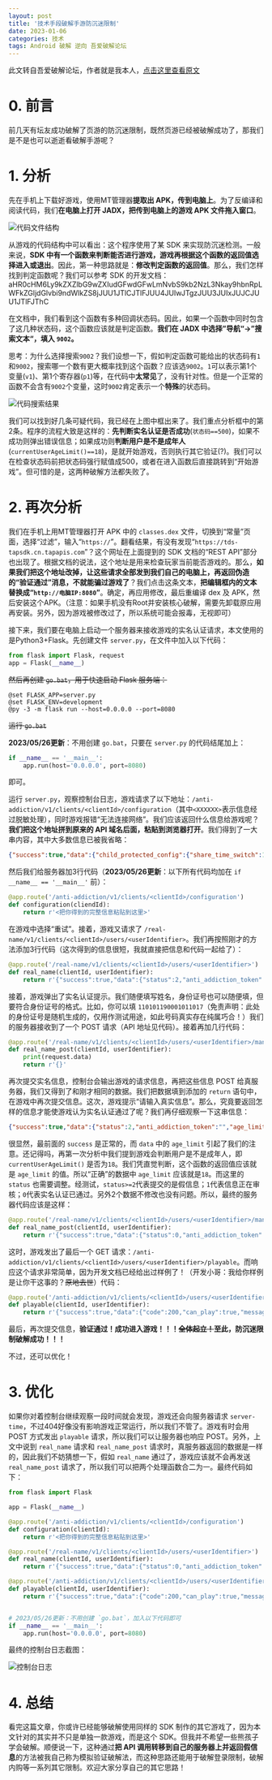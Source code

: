 ```yaml
---
layout: post
title: '技术手段破解手游防沉迷限制'
date: 2023-01-06
categories: 技术
tags: Android 破解 逆向 吾爱破解论坛
---
```


此文转自吾爱破解论坛，作者就是我本人，[点击这里查看原文](https://www.52pojie.cn/thread-1733855-1-1.html)

# 0. 前言

前几天有坛友成功破解了页游的防沉迷限制，既然页游已经被破解成功了，那我们是不是也可以逝逝看破解手游呢？

# 1. 分析

先在手机上下载好游戏，使用MT管理器**提取出 APK，传到电脑上**。为了反编译和阅读代码，我们**在电脑上打开 JADX，把传到电脑上的游戏 APK 文件拖入窗口**。

![代码文件结构](https://cdn.staticaly.com/gh/peasoft/picx-images-hosting@master/20230526/code_tree.5jmpgp86mb80.webp)

从游戏的代码结构中可以看出：这个程序使用了某 SDK 来实现防沉迷检测。一般来说，**SDK 中有一个函数来判断能否进行游戏，游戏再根据这个函数的返回值选择进入或退出**。因此，第一种思路就是：**修改判定函数的返回值**。那么，我们怎样找到判定函数呢？我们可以参考 SDK 的开发文档：aHR0cHM6Ly9kZXZlbG9wZXIudGFwdGFwLmNvbS9kb2NzL3Nkay9hbnRpLWFkZGljdGlvbi9ndWlkZS8jJUU1JTlCJTlFJUU4JUIwJTgzJUU3JUIxJUJCJUU1JTlFJThC

在文档中，我们看到这个函数有多种回调状态码。因此，如果一个函数中同时包含了这几种状态码，这个函数应该就是判定函数。**我们在 JADX 中选择”导航“\-\>”搜索文本“，填入 `9002`。**

思考：为什么选择搜索`9002`？我们设想一下，假如判定函数可能给出的状态码有`1`和`9002`，搜索哪一个数有更大概率找到这个函数？应该选`9002`。`1`可以表示第1个变量(`v1`)、第1个寄存器(`p1`)等，在代码中**太常见**了，没有针对性。但是一个正常的函数不会含有`9002`个变量，这时`9002`肯定表示一个**特殊**的状态码。

![代码搜索结果](https://cdn.staticaly.com/gh/peasoft/picx-images-hosting@master/20230526/code_search.18tckozo8g2o.webp)

我们可以找到好几条可疑代码，我已经在上图中框出来了。我们重点分析框中的第2条。程序的流程大致是这样的：**先判断实名认证是否成功**(`状态码==500`)，如果不成功则弹出错误信息；如果成功则**判断用户是不是成年人**(`currentUserAgeLimit()==18`)，是就开始游戏，否则执行其它验证(?)。我们可以在检查状态码前把状态码强行赋值成500，或者在进入函数后直接跳转到“开始游戏”。但可惜的是，这两种破解方法都失败了。

# 2. 再次分析

我们在手机上用MT管理器打开 APK 中的 `classes.dex` 文件，切换到“常量”页面，选择“过滤”，输入“`https://`”。翻看结果，有没有发现“`https://tds-tapsdk.cn.tapapis.com`”？这个网址在上面提到的 SDK 文档的“REST API”部分也出现了。根据文档的说法，这个地址是用来检查玩家当前能否游戏的。那么，**如果我们把这个地址改掉，让这些请求全部发到我们自己的电脑上，再返回伪造的“验证通过”消息，不就能骗过游戏了**？我们点击这条文本，**把编辑框内的文本替换成“`http://电脑IP:8080`”**。确定，再应用修改，最后重编译 dex 及 APK，然后安装这个APK。（注意：如果手机没有Root并安装核心破解，需要先卸载原应用再安装。另外，因为游戏被修改过了，所以系统可能会报毒，无视即可）

接下来，我们要在电脑上启动一个服务器来接收游戏的实名认证请求，本文使用的是Python3+Flask。先创建文件 `server.py`，在文件中加入以下代码：

```python
from flask import Flask, request
app = Flask(__name__)
```

~~然后再创建 `go.bat`，用于快速启动 Flask 服务端：~~

```batch
@set FLASK_APP=server.py
@set FLASK_ENV=development
@py -3 -m flask run --host=0.0.0.0 --port=8080
```

~~运行 `go.bat`~~

**2023/05/26更新**：不用创建 `go.bat`，只要在 `server.py` 的代码结尾加上：

```python
if __name__ == '__main__':
    app.run(host='0.0.0.0', port=8080)
```

即可。

运行 `server.py`，观察控制台日志，游戏请求了以下地址：`/anti-addiction/v1/clients/<clientId>/configuration`（其中`<XXXXXX>`表示信息经过脱敏处理），同时游戏报错“无法连接网络”。我们应该返回什么信息给游戏呢？**我们把这个地址拼到原来的 API 域名后面，粘贴到浏览器打开**。我们得到了一大串内容，其中大多数信息已被我省略：

```json
{"success":true,"data":{"child_protected_config":{"share_time_switch":1,"use_time_switch":1,"no_identify_time":3600,"charge_amount_switch":1,"child_common_time":0,"child_holiday_time":3600,"night_strict_start":"21:00","night_strict_end":"20:00","night_strict_warn":1200,"remain_time_warn":2400,"upload_all_data":"0"},"name":<游戏名>,"upload_user_action":"1","ui_config":{"pay_limit_words":<"消费金额已达上限"提示文本>,"health_reminder_words":<"健康游戏"提示文本>,"auth_identify_words":<"实名认证"界面文本>},"register_config":{},"holiday":[<今年所有休息日的日期>]}}
```

然后我们给服务器加3行代码（**2023/05/26更新**：以下所有代码均加在 `if __name__ == '__main__'` 前）：

```python
@app.route('/anti-addiction/v1/clients/<clientId>/configuration')
def configuration(cliendId):
    return r'<把你得到的完整信息粘贴到这里>'
```

在游戏中选择“重试”。接着，游戏又请求了 `/real-name/v1/clients/<clientId>/users/<userIdentifier>`。我们再按照刚才的方法添加3行代码（这次得到的信息很短，我就直接把信息和代码一起给了）：

```python
@app.route('/real-name/v1/clients/<clientId>/users/<userIdentifier>')
def real_name(clientId, userIdentifier):
    return r'{"success":true,"data":{"status":2,"anti_addiction_token":"","age_limit":-1,"has_auth_record":false}}'
```

接着，游戏弹出了实名认证提示。我们随便填写姓名，身份证号也可以随便填，但要符合身份证号的格式。比如，你可以填 `110101190001011017`（免责声明：此处的身份证号是随机生成的，仅用作测试用途，如此号码真实存在纯属巧合！）我们的服务器接收到了一个 POST 请求（API 地址见代码）。接着再加几行代码：

```python
@app.route('/real-name/v1/clients/<clientId>/users/<userIdentifier>/manual', methods=["POST"])
def real_name_post(clientId, userIdentifier):
    print(request.data)
    return r'{}'
```

再次提交实名信息，控制台会输出游戏的请求信息，再把这些信息 POST 给真服务器，我们又得到了和刚才相同的数据。我们把数据填到添加的 `return` 语句中，在游戏中再次提交信息。这次，游戏提示“请输入真实信息”。那么，究竟要返回怎样的信息才能使游戏认为实名认证通过了呢？我们再仔细观察一下这串信息：

```json
{"success":true,"data":{"status":2,"anti_addiction_token":"","age_limit":-1,"has_auth_record":false}}
```

很显然，最前面的 `success` 是正常的，而 `data` 中的 `age_limit` 引起了我们的注意。还记得吗，再第一次分析中我们提到游戏会判断用户是不是成年人，即 `currentUserAgeLimit()` 是否为`18`。我们凭直觉判断，这个函数的返回值应该就是 `age_limit` 的值。所以“正确”的数据中 `age_limit` 应该就是`18`。而这里的 `status` 也需要调整。经测试，`status>=2`代表提交的是假信息；`1`代表信息正在审核；`0`代表实名认证已通过。另外2个数据不修改也没有问题。所以，最终的服务器代码应该是这样：

```python
@app.route('/real-name/v1/clients/<clientId>/users/<userIdentifier>/manual', methods=["POST"])
def real_name_post(clientId, userIdentifier):
    return r'{"success":true,"data":{"status":0,"anti_addiction_token":"","age_limit":18,"has_auth_record":false}}'
```

这时，游戏发出了最后一个 GET 请求：`/anti-addiction/v1/clients/<clientId>/users/<userIdentifier>/playable`。而响应这个请求非常简单，因为开发文档已经给出过样例了！（开发小哥：我给你样例是让你干这事的？~~原地去世~~）代码：

```python
@app.route('/anti-addiction/v1/clients/<clientId>/users/<userIdentifier>/playable')
def playable(clientId, userIdentifier):
    return r'{"success":true,"data":{"code":200,"can_play":true,"message":"游戏时间不受限制","remain_time":60,"cost_time":0,"restrict_type":0,"title":"健康游戏提示","description":"当前为成年人账号"}}'
```

最后，再次提交信息，**验证通过！成功进入游戏！！！~~全体起立！~~至此，防沉迷限制破解成功！！！**

不过，还可以优化！

# 3. 优化

如果你对着控制台继续观察一段时间就会发现，游戏还会向服务器请求 `server-time`，不过404好像没有影响游戏正常运行，所以我们不管了。游戏有时会用 POST 方式发出 `playable` 请求，所以我们可以让服务器也响应 POST。另外，上文中说到 `real_name` 请求和 `real_name_post` 请求时，真服务器返回的数据是一样的，因此我们不妨猜想一下，假如 `real_name` 通过了，游戏应该就不会再发送 `real_name_post` 请求了，所以我们可以把两个处理函数合二为一。最终代码如下：

```python
from flask import Flask

app = Flask(__name__)

@app.route('/anti-addiction/v1/clients/<clientId>/configuration')
def configuration(clientId):
    return r'<把你得到的完整信息粘贴到这里>'

@app.route('/real-name/v1/clients/<clientId>/users/<userIdentifier>')
def real_name(clientId, userIdentifier):
    return r'{"success":true,"data":{"status":0,"anti_addiction_token":"","age_limit":18,"has_auth_record":false}}'

@app.route('/anti-addiction/v1/clients/<clientId>/users/<userIdentifier>/playable', methods=['get','post'])
def playable(clientId, userIdentifier):
    return r'{"success":true,"data":{"code":200,"can_play":true,"message":"游戏时间不受限制","remain_time":60,"cost_time":0,"restrict_type":0,"title":"健康游戏提示","description":"当前为成年人账号"}}'


# 2023/05/26更新：不用创建 `go.bat`，加入以下代码即可
if __name__ == '__main__':
    app.run(host='0.0.0.0', port=8080)
```

最终的控制台日志截图：

![控制台日志](https://cdn.staticaly.com/gh/peasoft/picx-images-hosting@master/20230526/server.e5rj3svz99c.webp)

# 4. 总结

看完这篇文章，你或许已经能够破解使用同样的 SDK 制作的其它游戏了，因为本文针对的其实并不只是单独一款游戏，而是这个 SDK。但我并不希望一些熊孩子学会破解。顺便说一下，这种通过**把 API 调用转移到自己的服务器上并返回假信息**的方法被我自己称为模拟验证破解法，而这种思路还能用于破解登录限制，破解内购等一系列其它限制。欢迎大家分享自己的其它思路！